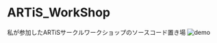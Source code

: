 # ARTiS_WorkShop
私が参加したARTiSサークルワークショップのソースコード置き場
![demo](https://raw.github.com/wiki/llyuutoll/ARTiS_WorkShop/images/workshop2.gif)
